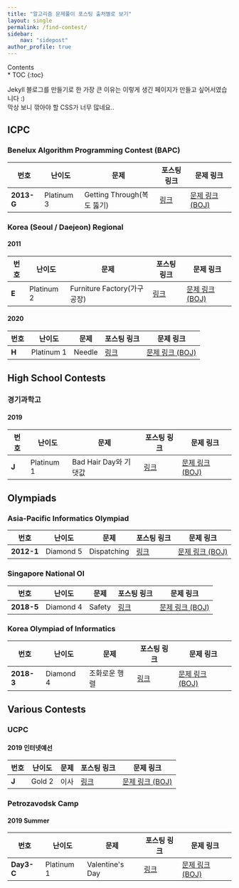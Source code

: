 ```yaml
---
title: "알고리즘 문제풀이 포스팅 출처별로 보기"
layout: single
permalink: /find-contest/
sidebar:
    nav: "sidepost"
author_profile: true
---
```

<div id="toc">
Contents
</div>
* TOC
{:toc}

Jekyll 블로그를 만들기로 한 가장 큰 이유는 이렇게 생긴 페이지가 만들고 싶어서였습니다 :)  
막상 보니 깎아야 할 CSS가 너무 많네요..

## ICPC 
### Benelux Algorithm Programming Contest (BAPC)

| 번호         | 난이도        | 문제                     | 포스팅 링크                     | 문제 링크                                               |
|------------|------------|------------------------|----------------------------|-----------------------------------------------------|
| **2013-G** | Platinum 3 | Getting Through(복도 뚫기) | [링크](/algorithms/BOJ9373/) | [문제 링크 (BOJ)](https://www.acmicpc.net/problem/9373) |


### Korea (Seoul / Daejeon) Regional
#### 2011 

| 번호    | 난이도        | 문제                       | 포스팅 링크                     | 문제 링크                                               |
|-------|------------|--------------------------|----------------------------|-----------------------------------------------------|
| **E** | Platinum 2 | Furniture Factory(가구 공장) | [링크](/algorithms/BOJ8904/) | [문제 링크 (BOJ)](https://www.acmicpc.net/problem/8904) |

#### 2020

| 번호    | 난이도        | 문제     | 포스팅 링크                      | 문제 링크                                                |
|-------|------------|--------|-----------------------------|------------------------------------------------------|
| **H** | Platinum 1 | Needle | [링크](/algorithms/BOJ20176/) | [문제 링크 (BOJ)](https://www.acmicpc.net/problem/20176) |

## High School Contests
### 경기과학고
#### 2019

| 번호    | 난이도        | 문제                | 포스팅 링크                      | 문제 링크                                                |
|-------|------------|-------------------|-----------------------------|------------------------------------------------------|
| **J** | Platinum 1 | Bad Hair Day와 기댓값 | [링크](/algorithms/BOJ18194/) | [문제 링크 (BOJ)](https://www.acmicpc.net/problem/18194) |

## Olympiads 
### Asia-Pacific Informatics Olympiad

| 번호         | 난이도       | 문제          | 포스팅 링크                     | 문제 링크                                               |
|------------|-----------|-------------|----------------------------|-----------------------------------------------------|
| **2012-1** | Diamond 5 | Dispatching | [링크](/algorithms/BOJ4002/) | [문제 링크 (BOJ)](https://www.acmicpc.net/problem/4002) |

### Singapore National OI 

| 번호         | 난이도       | 문제     | 포스팅 링크                      | 문제 링크                                                |
|------------|-----------|--------|-----------------------------|------------------------------------------------------|
| **2018-5** | Diamond 4 | Safety | [링크](/algorithms/BOJ19693/) | [문제 링크 (BOJ)](https://www.acmicpc.net/problem/19693) |

### Korea Olympiad of Informatics

| 번호         | 난이도       | 문제      | 포스팅 링크                      | 문제 링크                                                |
|------------|-----------|---------|-----------------------------|------------------------------------------------------|
| **2018-3** | Diamond 4 | 조화로운 행렬 | [링크](/algorithms/BOJ15977/) | [문제 링크 (BOJ)](https://www.acmicpc.net/problem/15977) |

## Various Contests
### UCPC
#### 2019 인터넷예선 

| 번호    | 난이도    | 문제 | 포스팅 링크                      | 문제 링크                                                |
|-------|--------|----|-----------------------------|------------------------------------------------------|
| **J** | Gold 2 | 이사 | [링크](/algorithms/BOJ17371/) | [문제 링크 (BOJ)](https://www.acmicpc.net/problem/17371) |

### Petrozavodsk Camp
#### 2019 Summer

| 번호         | 난이도        | 문제              | 포스팅 링크                      | 문제 링크                                                |
|------------|------------|-----------------|-----------------------------|------------------------------------------------------|
| **Day3-C** | Platinum 1 | Valentine's Day | [링크](/algorithms/BOJ18600/) | [문제 링크 (BOJ)](https://www.acmicpc.net/problem/18600) |